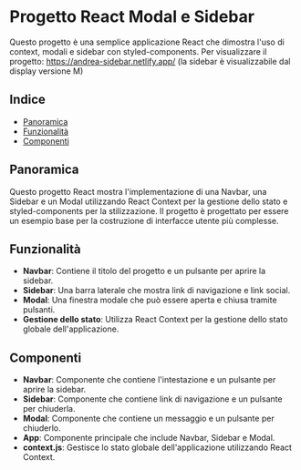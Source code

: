 # Progetto React Modal e Sidebar

Questo progetto è una semplice applicazione React che dimostra l'uso di context, modali e sidebar con styled-components.
Per visualizzare il progetto: https://andrea-sidebar.netlify.app/ (la sidebar è visualizzabile dal display versione M)

## Indice

- [Panoramica](#panoramica)
- [Funzionalità](#funzionalità)
- [Componenti](#componenti)

## Panoramica

Questo progetto React mostra l'implementazione di una Navbar, una Sidebar e un Modal utilizzando React Context per la gestione dello stato e styled-components per la stilizzazione. Il progetto è progettato per essere un esempio base per la costruzione di interfacce utente più complesse.

## Funzionalità

- **Navbar**: Contiene il titolo del progetto e un pulsante per aprire la sidebar.
- **Sidebar**: Una barra laterale che mostra link di navigazione e link social.
- **Modal**: Una finestra modale che può essere aperta e chiusa tramite pulsanti.
- **Gestione dello stato**: Utilizza React Context per la gestione dello stato globale dell'applicazione.

## Componenti
- **Navbar**: Componente che contiene l'intestazione e un pulsante per aprire la sidebar.
- **Sidebar**: Componente che contiene link di navigazione e un pulsante per chiuderla.
- **Modal**: Componente che contiene un messaggio e un pulsante per chiuderlo.
- **App**: Componente principale che include Navbar, Sidebar e Modal.
- **context.js**: Gestisce lo stato globale dell'applicazione utilizzando React Context.
